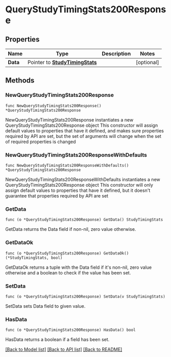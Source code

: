 # QueryStudyTimingStats200Response

## Properties

Name | Type | Description | Notes
------------ | ------------- | ------------- | -------------
**Data** | Pointer to [**StudyTimingStats**](StudyTimingStats.md) |  | [optional] 

## Methods

### NewQueryStudyTimingStats200Response

`func NewQueryStudyTimingStats200Response() *QueryStudyTimingStats200Response`

NewQueryStudyTimingStats200Response instantiates a new QueryStudyTimingStats200Response object
This constructor will assign default values to properties that have it defined,
and makes sure properties required by API are set, but the set of arguments
will change when the set of required properties is changed

### NewQueryStudyTimingStats200ResponseWithDefaults

`func NewQueryStudyTimingStats200ResponseWithDefaults() *QueryStudyTimingStats200Response`

NewQueryStudyTimingStats200ResponseWithDefaults instantiates a new QueryStudyTimingStats200Response object
This constructor will only assign default values to properties that have it defined,
but it doesn't guarantee that properties required by API are set

### GetData

`func (o *QueryStudyTimingStats200Response) GetData() StudyTimingStats`

GetData returns the Data field if non-nil, zero value otherwise.

### GetDataOk

`func (o *QueryStudyTimingStats200Response) GetDataOk() (*StudyTimingStats, bool)`

GetDataOk returns a tuple with the Data field if it's non-nil, zero value otherwise
and a boolean to check if the value has been set.

### SetData

`func (o *QueryStudyTimingStats200Response) SetData(v StudyTimingStats)`

SetData sets Data field to given value.

### HasData

`func (o *QueryStudyTimingStats200Response) HasData() bool`

HasData returns a boolean if a field has been set.


[[Back to Model list]](../README.md#documentation-for-models) [[Back to API list]](../README.md#documentation-for-api-endpoints) [[Back to README]](../README.md)


